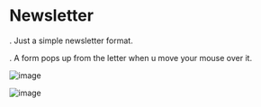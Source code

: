 # Newsletter

. Just a simple newsletter format.

. A form pops up from the letter when u move your mouse over it.

![image](https://user-images.githubusercontent.com/69072470/136795117-980eb472-af32-4d54-ae6a-5a696e3061b0.png)

![image](https://user-images.githubusercontent.com/69072470/136795160-47f6d2c2-5f61-4d2e-9ad9-80ee7fbc237c.png)
